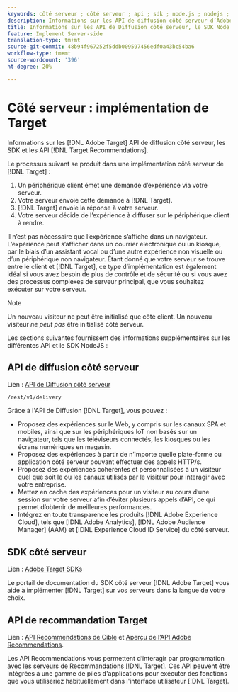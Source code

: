```yaml
---
keywords: côté serveur ; côté serveur ; api ; sdk ; node.js ; nodejs ; node js ; recommendations api ; api:apis
description: Informations sur les API de diffusion côté serveur d’Adobe Target, les SDK et les API de Cible Recommendations.
title: Informations sur les API de Diffusion côté serveur, le SDK Node.js et les API Recommendations
feature: Implement Server-side
translation-type: tm+mt
source-git-commit: 48b94f967252f5ddb009597456edf0a43bc54ba6
workflow-type: tm+mt
source-wordcount: '396'
ht-degree: 20%

---
```



# Côté serveur : implémentation de Target

Informations sur les [!DNL Adobe Target] API de diffusion côté serveur, les SDK et les API [!DNL Target Recommendations].

Le processus suivant se produit dans une implémentation côté serveur de [!DNL Target] :

1. Un périphérique client émet une demande d’expérience via votre serveur.
1. Votre serveur envoie cette demande à [!DNL Target].
1. [!DNL Target] envoie la réponse à votre serveur.
1. Votre serveur décide de l’expérience à diffuser sur le périphérique client à rendre.

Il n’est pas nécessaire que l’expérience s’affiche dans un navigateur. L’expérience peut s’afficher dans un courrier électronique ou un kiosque, par le biais d’un assistant vocal ou d’une autre expérience non visuelle ou d’un périphérique non navigateur. Étant donné que votre serveur se trouve entre le client et [!DNL Target], ce type d’implémentation est également idéal si vous avez besoin de plus de contrôle et de sécurité ou si vous avez des processus complexes de serveur principal, que vous souhaitez exécuter sur votre serveur.

>[!NOTE]
>
>Un nouveau visiteur ne peut être initialisé que côté client. Un nouveau visiteur *ne peut pas* être initialisé côté serveur.

Les sections suivantes fournissent des informations supplémentaires sur les différentes API et le SDK NodeJS :

## API de diffusion côté serveur

Lien : [API de Diffusion côté serveur](https://developers.adobetarget.com/api/delivery-api/)

`/rest/v1/delivery`

Grâce à l&#39;API de Diffusion [!DNL Target], vous pouvez :

* Proposez des expériences sur le Web, y compris sur les canaux SPA et mobiles, ainsi que sur les périphériques IoT non basés sur un navigateur, tels que les téléviseurs connectés, les kiosques ou les écrans numériques en magasin.
* Proposez des expériences à partir de n’importe quelle plate-forme ou application côté serveur pouvant effectuer des appels HTTP/s.
* Proposez des expériences cohérentes et personnalisées à un visiteur quel que soit le ou les canaux utilisés par le visiteur pour interagir avec votre entreprise.
* Mettez en cache des expériences pour un visiteur au cours d’une session sur votre serveur afin d’éviter plusieurs appels d’API, ce qui permet d’obtenir de meilleures performances.
* Intégrez en toute transparence les produits [!DNL Adobe Experience Cloud], tels que [!DNL Adobe Analytics], [!DNL Adobe Audience Manager] (AAM) et [!DNL Experience Cloud ID Service] du côté serveur.

## SDK côté serveur

Lien : [Adobe Target SDKs](https://adobetarget-sdks.gitbook.io/docs/)

Le portail de documentation du SDK côté serveur [!DNL Adobe Target] vous aide à implémenter [!DNL Target] sur vos serveurs dans la langue de votre choix.

## API de recommandation Target

Lien : [API Recommendations de Cible](https://developers.adobetarget.com/api/recommendations) et [Aperçu de l’API Adobe Recommendations](https://experienceleague.adobe.com/docs/target-learn/recommendations-api-tutorial/recs-api-overview.html).

Les API Recommendations vous permettent d’interagir par programmation avec les serveurs de Recommandations [!DNL Target]. Ces API peuvent être intégrées à une gamme de piles d&#39;applications pour exécuter des fonctions que vous utiliseriez habituellement dans l&#39;interface utilisateur [!DNL Target].
